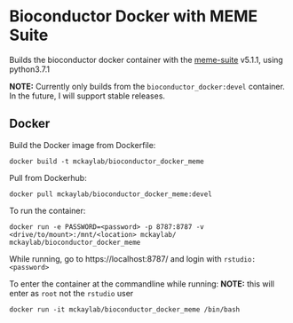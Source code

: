 # Bioconductor Docker with MEME Suite

Builds the bioconductor docker container with the [meme-suite](meme-suite.org) v5.1.1, using python3.7.1

**NOTE:** Currently only builds from the `bioconductor_docker:devel` container. In the future, I will support stable releases.

## Docker

Build the Docker image from Dockerfile:

```
docker build -t mckaylab/bioconductor_docker_meme
```

Pull from Dockerhub:

```
docker pull mckaylab/bioconductor_docker_meme:devel
```

To run the container:

```
docker run -e PASSWORD=<password> -p 8787:8787 -v <drive/to/mount>:/mnt/<location> mckaylab/ mckaylab/bioconductor_docker_meme
```

While running, go to https://localhost:8787/ and login with `rstudio:<password>`


To enter the container at the commandline while running:
**NOTE:** this will enter as `root` not the `rstudio` user

```
docker run -it mckaylab/bioconductor_docker_meme /bin/bash
```

